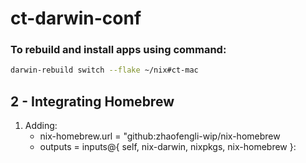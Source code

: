 # ct-darwin-conf

### To rebuild and install apps using command:
```bash
darwin-rebuild switch --flake ~/nix#ct-mac
```

## 2 - Integrating Homebrew
1. Adding:
    - nix-homebrew.url = "github:zhaofengli-wip/nix-homebrew
    - outputs = inputs@{ self, nix-darwin, nixpkgs, nix-homebrew }:

